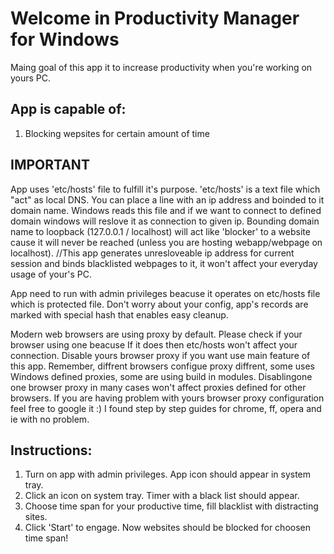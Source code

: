 ﻿# **Welcome in Productivity Manager for Windows**

Maing goal of this app it to increase productivity when you're working on yours PC.

## **App is capable of:**

 1. Blocking wepsites for certain amount of time

## **IMPORTANT**

App uses 'etc/hosts' file to fulfill it's purpose.
'etc/hosts' is a text file which "act" as local DNS. You can place a line with an ip address and boinded to it domain name. Windows reads this file and if we want to connect to defined domain windows will reslove it as connection to given ip.
Bounding domain name to loopback (127.0.0.1 / localhost) will act like 'blocker' to a website cause it will never be reached (unless you are hosting webapp/webpage on localhost).
//This app generates unresloveable ip address for current session and binds blacklisted webpages to it, it won't affect your everyday usage of your's PC.

App need to run with admin privileges beacuse it operates on etc/hosts file which is protected file.
Don't worry about your config, app's records are marked with special hash that enables easy cleanup.

Modern web browsers are using proxy by default. Please check if your browser using one beacuse If it does then etc/hosts won't affect your connection.
Disable yours browser proxy if you want use main feature of this app. Remember, diffrent browsers configue proxy diffrent, some uses Windows defined proxies, some are using build in modules.
Disablingone one browser proxy in many cases won't affect proxies defined for other browsers. 
If you are having problem with yours browser proxy configuration feel free to google it :) I found step by step guides for chrome, ff, opera and ie with no problem.

## **Instructions:**

1. Turn on app with admin privileges. App icon should appear in system tray.
2. Click an icon on system tray. Timer with a black list should appear.
3. Choose time span for your productive time, fill blacklist with distracting sites.
4. Click 'Start' to engage. Now websites should be blocked for choosen time span!

